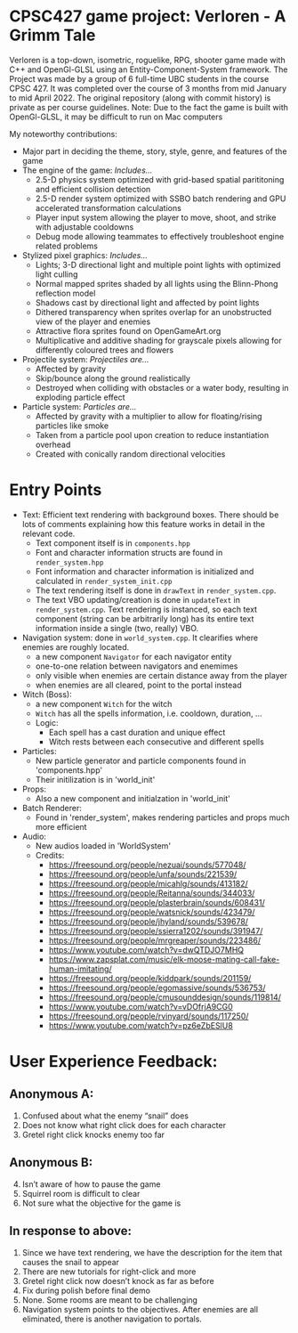 # CPSC427 game project: Verloren - A Grimm Tale

Verloren is a top-down, isometric, roguelike, RPG, shooter game made with C++ and OpenGl-GLSL using an Entity-Component-System framework.
The Project was made by a group of 6 full-time UBC students in the course CPSC 427.
It was completed over the course of 3 months from mid January to mid April 2022.
The original repository (along with commit history) is private as per course guidelines.
Note: Due to the fact the game is built with OpenGl-GLSL, it may be difficult to run on Mac computers

My noteworthy contributions:
* Major part in deciding the theme, story, style, genre, and features of the game
* The engine of the game: _Includes..._
  * 2.5-D physics system optimized with grid-based spatial parititoning and efficient collision detection
  * 2.5-D render system optimized with SSBO batch rendering and GPU accelerated transformation calculations
  * Player input system allowing the player to move, shoot, and strike with adjustable cooldowns
  * Debug mode allowing teammates to effectively troubleshoot engine related problems
* Stylized pixel graphics: _Includes..._
  * Lights; 3-D directional light and multiple point lights with optimized light culling
  * Normal mapped sprites shaded by all lights using the Blinn-Phong reflection model
  * Shadows cast by directional light and affected by point lights
  * Dithered transparency when sprites overlap for an unobstructed view of the player and enemies
  * Attractive flora sprites found on OpenGameArt.org
  * Multiplicative and additive shading for grayscale pixels allowing for differently coloured trees and flowers
* Projectile system: _Projectiles are..._
  * Affected by gravity
  * Skip/bounce along the ground realistically
  * Destroyed when colliding with obstacles or a water body, resulting in exploding particle effect
* Particle system: _Particles are..._
  * Affected by gravity with a multiplier to allow for floating/rising particles like smoke
  * Taken from a particle pool upon creation to reduce instantiation overhead
  * Created with conically random directional velocities



# Entry Points
* Text: Efficient text rendering with background boxes. There should be lots of comments explaining how this feature works in detail in the relevant code.
  * Text component itself is in `components.hpp`
  * Font and character information structs are found in `render_system.hpp`
  * Font information and character information is initialized and calculated in `render_system_init.cpp`
  * The text rendering itself is done in `drawText` in `render_system.cpp`. 
  * The text VBO updating/creation is done in `updateText` in `render_system.cpp`. Text rendering is instanced, so each text component (string can be arbitrarily long) has its entire text information inside a single (two, really) VBO.
* Navigation system: done in `world_system.cpp`. It clearifies where enemies are roughly located.
  * a new component `Navigator` for each navigator entity
  * one-to-one relation between navigators and enemimes
  * only visible when enemies are certain distance away from the player
  * when enemies are all cleared, point to the portal instead
* Witch (Boss): 
  * a new component `Witch` for the witch
  * `Witch` has all the spells information, i.e. cooldown, duration, ...
  * Logic:
    * Each spell has a cast duration and unique effect
    * Witch rests between each consecutive and different spells
* Particles:
  * New particle generator and particle components found in 'components.hpp'
  * Their initilization is in 'world_init'
* Props:
  * Also a new component and initialzation in 'world_init'
* Batch Renderer:
  * Found in 'render_system', makes rendering particles and props much more efficient
* Audio:
  * New audios loaded in 'WorldSystem'
  * Credits:
    * https://freesound.org/people/nezuai/sounds/577048/
    * https://freesound.org/people/unfa/sounds/221539/
    * https://freesound.org/people/micahlg/sounds/413182/
    * https://freesound.org/people/Reitanna/sounds/344033/
    * https://freesound.org/people/plasterbrain/sounds/608431/
    * https://freesound.org/people/watsnick/sounds/423479/
    * https://freesound.org/people/jhyland/sounds/539678/
    * https://freesound.org/people/ssierra1202/sounds/391947/
    * https://freesound.org/people/mrgreaper/sounds/223486/
    * https://www.youtube.com/watch?v=dwQTDJO7MHQ
    * https://www.zapsplat.com/music/elk-moose-mating-call-fake-human-imitating/
    * https://freesound.org/people/kiddpark/sounds/201159/
    * https://freesound.org/people/egomassive/sounds/536753/
    * https://freesound.org/people/cmusounddesign/sounds/119814/
    * https://www.youtube.com/watch?v=vDOfrjA9CG0
    * https://freesound.org/people/rvinyard/sounds/117250/ 
    * https://www.youtube.com/watch?v=pz6eZbESlU8
     
# User Experience Feedback:
## Anonymous A:
1.	Confused about what the enemy “snail” does
2.	Does not know what right click does for each character
3.	Gretel right click knocks enemy too far
## Anonymous B:
4.	Isn’t aware of how to pause the game
5.	Squirrel room is difficult to clear
6.	Not sure what the objective for the game is
## In response to above:
1.	Since we have text rendering, we have the description for the item that causes the snail to appear
2.	There are new tutorials for right-click and more
3.	Gretel right click now doesn’t knock as far as before
4.	Fix during polish before final demo
5.	None. Some rooms are meant to be challenging
6.	Navigation system points to the objectives. After enemies are all eliminated, there is another navigation to portals.
